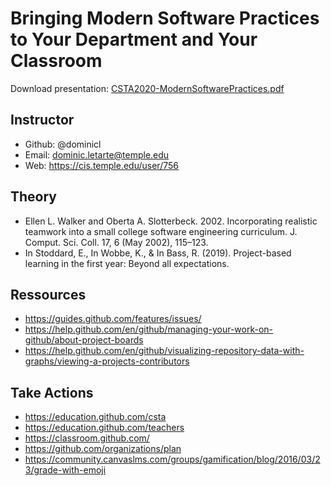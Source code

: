 # Bringing Modern Software Practices to Your Department and Your Classroom

Download presentation: [CSTA2020-ModernSoftwarePractices.pdf](CSTA2020-ModernSoftwarePractices.pdf)

## Instructor
- Github: @dominicl
- Email: dominic.letarte@temple.edu
- Web: https://cis.temple.edu/user/756

## Theory
- Ellen L. Walker and Oberta A. Slotterbeck. 2002. Incorporating realistic teamwork into a small college software engineering curriculum. J. Comput. Sci. Coll. 17, 6 (May 2002), 115–123.
- In Stoddard, E., In Wobbe, K., & In Bass, R. (2019). Project-based learning in the first year: Beyond all expectations.

## Ressources
- https://guides.github.com/features/issues/
- https://help.github.com/en/github/managing-your-work-on-github/about-project-boards
- https://help.github.com/en/github/visualizing-repository-data-with-graphs/viewing-a-projects-contributors

## Take Actions
- https://education.github.com/csta
- https://education.github.com/teachers 
- https://classroom.github.com/
- https://github.com/organizations/plan
- https://community.canvaslms.com/groups/gamification/blog/2016/03/23/grade-with-emoji
